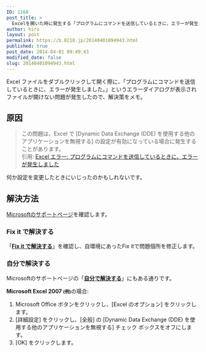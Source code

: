 ```yaml
---
ID: 1168
post_title: >
  Excelを開いた時に発生する「プログラムにコマンドを送信しているときに、エラーが発生しました。」
author: hiro
layout: post
permalink: https://b.0218.jp/20140401094943.html
published: true
post_date: 2014-04-01 09:49:43
modified_date: false
slug: 20140401094943.html
---
```

Excel ファイルをダブルクリックして開く際に、「プログラムにコマンドを送信しているときに、エラーが発生しました。」というエラーダイアログが表示されファイルが開けない問題が発生したので、解決策をメモ。
<!--more-->
<h2>原因</h2>
<blockquote>この問題は、Excel で [Dynamic Data Exchange (DDE) を使用する他のアプリケーションを無視する] の設定が有効になっている場合に発生することがあります。<footer>引用: <a href="http://support.microsoft.com/kb/211494/ja">Excel エラー: プログラムにコマンドを送信しているときに、エラーが発生しました</a></footer></blockquote>
何か設定を変更したときにいじったのかもしれないです。

<h2>解決方法</h2>
<a href="http://support.microsoft.com/kb/211494/ja">Microsoftのサポートページ</a>を確認します。
<h3>Fix it で解決する</h3>「<b><a href="http://support.microsoft.com/kb/211494/ja#fixit4me">Fix it で解決する</a></b>」を確認し、自環境にあったFix itで問題個所を修正します。

<h3>自分で解決する</h3>
Microsoftのサポートページの「<b><a href="http://support.microsoft.com/kb/211494/ja#letmefixit">自分で解決する</a></b>」にもある通りです。

<b>Microsoft Excel 2007 <small>(例)</small></b>の場合:
<ol>
<li>Microsoft Office ボタンをクリックし、[Excel のオプション] をクリックします。</li>
<li>[詳細設定] をクリックし、[全般] の [Dynamic Data Exchange (DDE) を使用する他のアプリケーションを無視する] チェック ボックスをオフにします。</li>
<li>[OK] をクリックします。</li>
</ol>